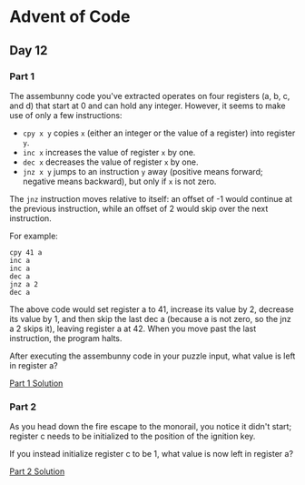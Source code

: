 # Advent of Code
## Day 12

### Part 1
The assembunny code you've extracted operates on four registers (a, b, c, and d) that start at 0 and can hold any integer. However, it seems to make use of only a few instructions:
* `cpy x y` copies `x` (either an integer or the value of a register) into register `y`.
* `inc x` increases the value of register `x` by one.
* `dec x` decreases the value of register `x` by one.
* `jnz x y` jumps to an instruction `y` away (positive means forward; negative means backward), but only if `x` is not zero.

The `jnz` instruction moves relative to itself: an offset of -1 would continue at the previous instruction, while an offset of 2 would skip over the next instruction.

For example:

```
cpy 41 a
inc a
inc a
dec a
jnz a 2
dec a
```

The above code would set register a to 41, increase its value by 2, decrease its value by 1, and then skip the last dec a (because a is not zero, so the jnz a 2 skips it), leaving register a at 42. When you move past the last instruction, the program halts.

After executing the assembunny code in your puzzle input, what value is left in register a?

[Part 1 Solution](part1.rb)

### Part 2
As you head down the fire escape to the monorail, you notice it didn't start; register c needs to be initialized to the position of the ignition key.

If you instead initialize register c to be 1, what value is now left in register a?

[Part 2 Solution](part2.rb)
